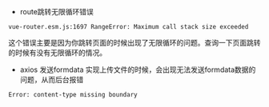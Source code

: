 * route跳转无限循环错误

```
vue-router.esm.js:1697 RangeError: Maximum call stack size exceeded
```

这个错误主要是因为你跳转页面的时候出现了无限循环的问题。查询一下页面跳转的时候有没有无限循环的情况。

* axios 发送formdata 实现上传文件的时候，会出现无法发送formdata数据的问题，从而后台报错

```
Error: content-type missing boundary
```
